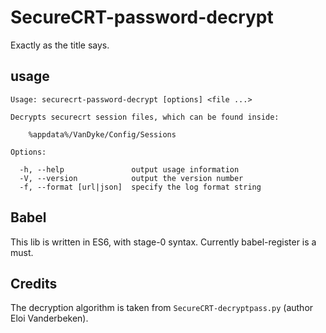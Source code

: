 # SecureCRT-password-decrypt
Exactly as the title says.

## usage

    Usage: securecrt-password-decrypt [options] <file ...>

    Decrypts securecrt session files, which can be found inside:

        %appdata%/VanDyke/Config/Sessions

    Options:

      -h, --help               output usage information
      -V, --version            output the version number
      -f, --format [url|json]  specify the log format string


## Babel

This lib is written in ES6, with stage-0 syntax. Currently babel-register
is a must.

## Credits

The decryption algorithm is taken from `SecureCRT-decryptpass.py` (author
Eloi Vanderbeken).
